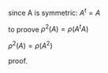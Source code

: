 since A is symmetric:
$A^t = A$

to proove $\rho^2(A) = \rho(A^tA)$

$\rho^2(A) = \rho(A^2)$

proof.